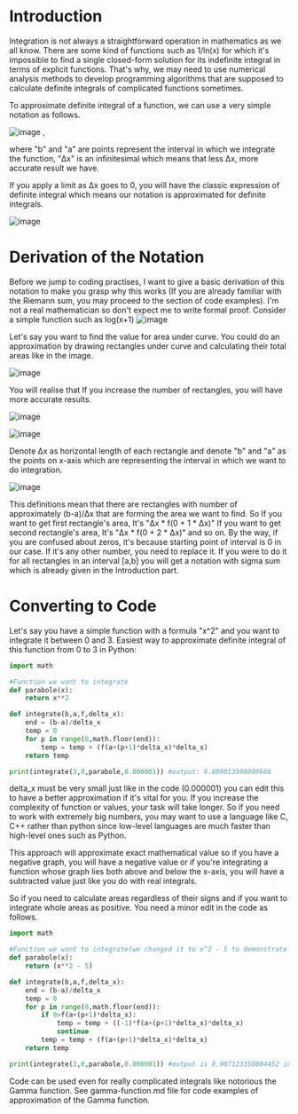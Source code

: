 # Introduction
Integration is not always a straightforward operation in mathematics as we all know. There are some kind of functions such as 1/ln(x) for which it's impossible to find a single closed-form solution for its indefinite integral in terms of explicit functions.
That's why, we may need to use numerical analysis methods to develop programming algorithms that are supposed to calculate definite integrals of complicated functions sometimes. 

To approximate definite integral of a function, we can use a very simple notation as follows.

![image](https://github.com/user-attachments/assets/d4e03e6f-b9a8-4e27-95e8-8adb785727ed)
,

where "b" and "a" are points represent the interval in which we integrate the function, "Δx" is an infinitesimal which means that less Δx, more accurate result we have.

If you apply a limit as Δx goes to 0, you will have the classic expression of definite integral which means our notation is approximated for definite integrals.

![image](https://github.com/user-attachments/assets/8f6eed32-b335-404c-9fcf-2a2a002f51a4)






# Derivation of the Notation
Before we jump to coding practises, I want to give a basic derivation of this notation to make you grasp why this works (If you are already familiar with the Riemann sum, you may proceed to the section of code examples).
I'm not a real mathematician so don't expect me to write formal proof.
Consider a simple function such as log(x+1)
![image](https://github.com/user-attachments/assets/04a2b13f-5f7e-4b39-8411-c944c6f46ae4)

Let's say you want to find the value for area under curve.
You could do an approximation by drawing rectangles under curve and calculating their total areas like in the image.

![image](https://github.com/user-attachments/assets/2e82b346-87a3-4c3c-804c-ff315e8ee0bc)

You will realise that If you increase the number of rectangles, you will have more accurate results.

![image](https://github.com/user-attachments/assets/4b09d889-6955-48a1-a1ae-ce8528eb0fbe)

![image](https://github.com/user-attachments/assets/c690512b-16e0-4432-85a1-22c0bb97579e)

Denote Δx as horizontal length of each rectangle and denote "b" and "a" as the points on x-axis which are representing the interval in which we want to do integration.

![image](https://github.com/user-attachments/assets/0436177e-18ca-49ea-81c0-00acc36f1539)



This definitions mean that there are rectangles with number of approximately (b-a)/Δx that are forming the area we want to find.
So If you want to get first rectangle's area, It's "Δx * f(0 + 1 * Δx)"
If you want to get second rectangle's area, It's "Δx * f(0 + 2 * Δx)" and so on. By the way, if you are confused about zeros, it's because starting point of interval is 0 in our case. If it's any other number, you need to replace it. 
If you were to do it for all rectangles in an interval [a,b] you will get a notation with sigma sum which is already given in the Introduction part.

# Converting to Code
Let's say you have a simple function with a formula "x^2" and you want to integrate it between 0 and 3.
Easiest way to approximate definite integral of this function from 0 to 3 in Python:
```python
import math

#Function we want to integrate
def parabole(x):
	return x**2

def integrate(b,a,f,delta_x):
	end = (b-a)/delta_x
	temp = 0
	for p in range(0,math.floor(end)):
		temp = temp + (f(a+(p+1)*delta_x)*delta_x)
	return temp

print(integrate(3,0,parabole,0.000001)) #output: 9.000013500006666
```
delta_x must be very small just like in the code (0.000001) you can edit this to have a better approximation if it's vital for you.
If you increase the complexity of function or values, your task will take longer. So if you need to work with extremely big numbers, you may want to use a language like C, C++ rather than python since low-level languages are much faster than high-level ones such as Python.

This approach will approximate exact mathematical value so if you have a negative graph, you will have a negative value or if you're integrating a function whose graph lies both above and below the x-axis, you will have a subtracted value just like you do with real integrals.

So if you need to calculate areas regardless of their signs and if you want to integrate whole areas as positive. You need a minor edit in the code as follows.
```python
import math

#Function we want to integrate(we changed it to x^2 - 5 to demonstrate example of functions with negative values)
def parabole(x):
	return (x**2 - 5)

def integrate(b,a,f,delta_x):
	end = (b-a)/delta_x
	temp = 0
	for p in range(0,math.floor(end)):
		if 0>f(a+(p+1)*delta_x):
			temp = temp + ((-1)*f(a+(p+1)*delta_x)*delta_x)
			continue
		temp = temp + (f(a+(p+1)*delta_x)*delta_x)
	return temp

print(integrate(3,0,parabole,0.000001)) #output is 8.907123350004452 instead of -5.999991499993089
```
Code can be used even for really complicated integrals like notorious the Gamma function. See gamma-function.md file for code examples of approximation of the Gamma function. 





